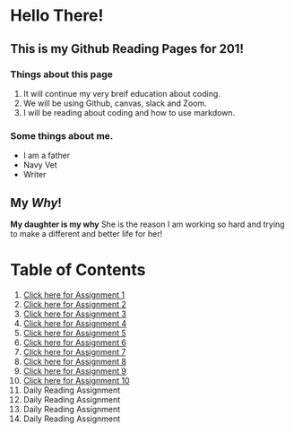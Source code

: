 # Hello There! 

## This is my Github Reading Pages for 201! 

### Things about this page
1. It will continue my very breif education about coding. 
1. We will be using Github, canvas, slack and Zoom. 
1. I will be reading about coding and how to use markdown. 

### Some things about me. 
* I am a father 
* Navy Vet 
* Writer 

## My *Why*! 
**My daughter is my why** She is the reason I am working so hard and trying to make a different and better life for her! 

# Table of Contents
1. [Click here for Assignment 1](201/class01.md) 
1. [Click here for Assignment 2](201/class02.md)
1. [Click here for Assignment 3](201/class.03.md)
1. [Click here for Assignment 4](201/class04.md)
1. [Click here for Assignment 5](201/class05.md)
1. [Click here for Assignment 6](201/class06.md)
1. [Click here for Assignment 7](201/class07.md)
1. [Click here for Assignment 8](201/class08.md)
1. [Click here for Assignment 9](201/class09.md)
1. [Click here for Assignment 10](201/class10.md)
1. Daily Reading Assignment
1. Daily Reading Assignment
1. Daily Reading Assignment
1. Daily Reading Assignment